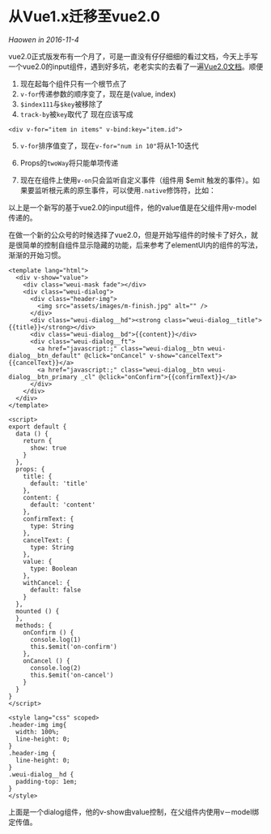 # 从Vue1.x迁移至vue2.0
*Haowen in 2016-11-4*

vue2.0正式版发布有一个月了，可是一直没有仔仔细细的看过文档，今天上手写一个vue2.0的input组件，遇到好多坑，老老实实的去看了一遍[Vue2.0文档](https://vuefe.cn/)。顺便

1. 现在起每个组件只有一个根节点了
2. ```v-for```传递参数的顺序变了，现在是(value, index)
3. ```$index111```与```$key```被移除了
4. ```track-by```被```key```取代了
现在应该写成

```
<div v-for="item in items" v-bind:key="item.id">
```

5. ```v-for```排序值变了，现在```v-for="num in 10"```将从1-10迭代
6. Props的```twoWay```将只能单项传递
7. 现在在组件上使用```v-on```只会监听自定义事件（组件用 $emit 触发的事件）。如果要监听根元素的原生事件，可以使用```.native```修饰符，比如：


    <my-component v-on:click.native="doSomething"></my-component>

    <template lang="html">
      <div class="form-group">
        <label for="for" class="col-md-3 control-label">{{label}}</label>
        <div class="col-md-7">
          <input
          class="form-control"
          type="text"
          :name="name"
          :placeholder="placeholder"
          :required="required"
          :readonly="readonly"
          v-bind:value="value"
          v-on:input="onInput">
        </div>
      </div>
    </template>
    <script>
    export default {
      props: {
        value: [String, Number],
        label: {
          type: String,
          default: 'label'
        },
        placeholder: {
          type: String,
          default: ''
        },
        name: {
          type: String,
          default: ''
        },
        inline: {
          type: Boolean,
          default: false
        },
        for: {
          type: String,
          default: ''
        },
        required: {
          type: Boolean,
          default: false
        },
        readonly: {
          type: Boolean,
          default: false
        }
      },
      methods: {
        onInput: function (ev) {
          this.$emit('input', ev.target.value)
        }
      }
    }
    // 包括大部分表单控件、文本输入域控件，还支持所有HTML5类型的输入控件
    // text、password、datetime、datetime-local、date、month、time、week、number、email、url、search、tel 和 color。
    //
    // 必须添加类型声明
    // 只有正确设置了 type 属性的输入控件才能被赋予正确的样式。
    </script>
    <style lang="css">
    </style>



以上是一个新写的基于vue2.0的input组件，他的value值是在父组件用v-model传递的。

在做一个新的公众号的时候选择了vue2.0，但是开始写组件的时候卡了好久，就是很简单的控制自组件显示隐藏的功能，后来参考了elementUI内的组件的写法，渐渐的开始习惯。

    <template lang="html">
      <div v-show="value">
        <div class="weui-mask fade"></div>
        <div class="weui-dialog">
          <div class="header-img">
            <img src="assets/images/m-finish.jpg" alt="" />
          </div>
          <div class="weui-dialog__hd"><strong class="weui-dialog__title">{{title}}</strong></div>
          <div class="weui-dialog__bd">{{content}}</div>
          <div class="weui-dialog__ft">
            <a href="javascript:;" class="weui-dialog__btn weui-dialog__btn_default" @click="onCancel" v-show="cancelText">{{cancelText}}</a>
            <a href="javascript:;" class="weui-dialog__btn weui-dialog__btn_primary _cl" @click="onConfirm">{{confirmText}}</a>
          </div>
        </div>
      </div>
    </template>

    <script>
    export default {
      data () {
        return {
          show: true
        }
      },
      props: {
        title: {
          default: 'title'
        },
        content: {
          default: 'content'
        },
        confirmText: {
          type: String
        },
        cancelText: {
          type: String
        },
        value: {
          type: Boolean
        },
        withCancel: {
          default: false
        }
      },
      mounted () {
      },
      methods: {
        onConfirm () {
          console.log(1)
          this.$emit('on-confirm')
        },
        onCancel () {
          console.log(2)
          this.$emit('on-cancel')
        }
      }
    }
    </script>

    <style lang="css" scoped>
    .header-img img{
      width: 100%;
      line-height: 0;
    }
    .header-img {
      line-height: 0;
    }
    .weui-dialog__hd {
      padding-top: 1em;
    }
    </style>

上面是一个dialog组件，他的v-show由value控制，在父组件内使用v－model绑定传值。
